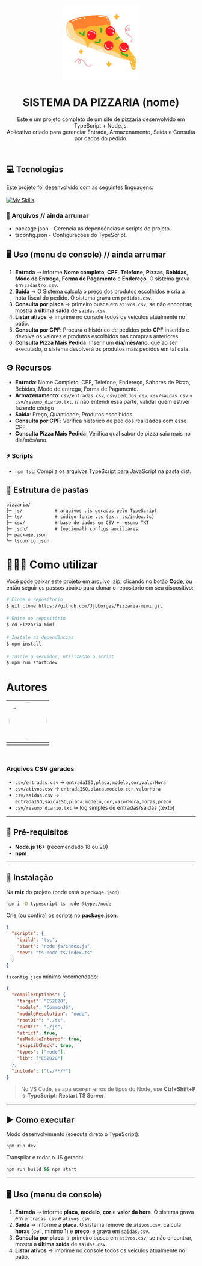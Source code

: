 <div align="center">

  <img src="./pizza.png" alt="Logo" height="200">
  <h1 align="center"><strong>SISTEMA DA PIZZARIA (nome)</strong></h1>
  <p align="center">
	 Este é um projeto completo de um site de pizzaria desenvolvido em TypeScript + Node.js. <br> Aplicativo criado para gerenciar Entrada, Armazenamento, Saída e Consulta por dados do pedido.
  </p>

</div>

<br />

## :computer: Tecnologias

Este projeto foi desenvolvido com as seguintes linguagens: 
<br><br>
[![My Skills](https://skillicons.dev/icons?i=typescript,nodejs&theme=dark)](https://skillicons.dev) 

</div>







### 📄 Arquivos // ainda arrumar

- package.json - Gerencia as dependências e scripts do projeto.
- tsconfig.json - Configurações do TypeScript.

## 🖥️ Uso (menu de console) // ainda arrumar

1. **Entrada** → informe **Nome completo**, **CPF**, **Telefone**, **Pizzas**, **Bebidas**, **Modo de Entrega**, **Forma de Pagamento** e **Endereço**. O sistema grava em `cadastro.csv`.
3. **Saída** → O Sistema calcula o preço dos produtos escolhidos e cria a nota fiscal do pedido. O sistema grava em `pedidos.csv`.
4. **Consulta por placa** → primeiro busca em `ativos.csv`; se não encontrar, mostra a **última saída** de `saidas.csv`.
5. **Listar ativos** → imprime no console todos os veículos atualmente no pátio.
6. **Consulta por CPF**: Procura o histórico de pedidos pelo **CPF** inserido e devolve os valores e produtos escolhidos nas compras anteriores.
7. **Consulta Pizza Mais Pedida**: Inserir um **dia/mês/ano**, que ao ser executado, o sistema devolverá os produtos mais pedidos em tal data.

## ⚙️ Recursos

* **Entrada**: Nome Completo, CPF, Telefone, Endereço, Sabores de Pizza, Bebidas, Modo de entrega, Forma de Pagamento.
* **Armazenamento**: `csv/entradas.csv`, `csv/pedidos.csv`, `csv/saidas.csv` + `csv/resumo_diario.txt`. // não entendi essa parte, validar quem estiver fazendo código
* **Saída**: Preço, Quantidade, Produtos escolhidos. 
* **Consulta por CPF**: Verifica histórico de pedidos realizados com esse CPF. 
* **Consulta Pizza Mais Pedida**: Verifica qual sabor de pizza saiu mais no dia/mês/ano.

### ⚡ Scripts

- `npm tsc`: Compila os arquivos TypeScript para JavaScript na pasta dist.

## 📁 Estrutura de pastas

```
pizzaria/
├─ js/            # arquivos .js gerados pelo TypeScript
├─ ts/            # código-fonte .ts (ex.: ts/index.ts)
├─ csv/           # base de dados em CSV + resumo TXT
├─ json/          # (opcional) configs auxiliares
├─ package.json
└─ tsconfig.json
```

# 👩🏽‍💻 Como utilizar

Você pode baixar este projeto em arquivo .zip, clicando no botão <b>Code</b>, ou então seguir os passos abaixo para clonar o repositório em seu dispositivo:

```bash
# Clone o repositório 
$ git clone https://github.com/Jjbborges/Pizzaria-mimi.git

# Entre no repositório
$ cd Pizzaria-mimi

# Instale as dependências
$ npm install

# Inicie o servidor, utilizando o script 
$ npm run start:dev
```

# Autores

| <img src="" style="width: 100px; height: 100px; border-radius: 50%;"><br> |
| :---------------------------------------------------------------------------------------------------------------------------------------: |
|                                               |

<br />
















### Arquivos CSV gerados

* `csv/entradas.csv`  → `entradaISO,placa,modelo,cor,valorHora`
* `csv/ativos.csv`    → `entradaISO,placa,modelo,cor,valorHora`
* `csv/saidas.csv`    → `entradaISO,saidaISO,placa,modelo,cor,valorHora,horas,preco`
* `csv/resumo_diario.txt` → log simples de entradas/saídas (texto)

---

## 🔧 Pré-requisitos

* **Node.js 16+** (recomendado 18 ou 20)
* **npm**

---

## 🚀 Instalação

Na **raiz** do projeto (onde está o `package.json`):

```bash
npm i -D typescript ts-node @types/node
```

Crie (ou confira) os scripts no **package.json**:

```json
{
  "scripts": {
    "build": "tsc",
    "start": "node js/index.js",
    "dev": "ts-node ts/index.ts"
  }
}
```

`tsconfig.json` mínimo recomendado:

```json
{
  "compilerOptions": {
    "target": "ES2020",
    "module": "CommonJS",
    "moduleResolution": "node",
    "rootDir": "./ts",
    "outDir": "./js",
    "strict": true,
    "esModuleInterop": true,
    "skipLibCheck": true,
    "types": ["node"],
    "lib": ["ES2020"]
  },
  "include": ["ts/**/*"]
}
```

> No VS Code, se aparecerem erros de tipos do Node, use **Ctrl+Shift+P → TypeScript: Restart TS Server**.

---

## ▶️ Como executar

Modo desenvolvimento (executa direto o TypeScript):

```bash
npm run dev
```

Transpilar e rodar o JS gerado:

```bash
npm run build && npm start
```

---

## 🖥️ Uso (menu de console)

1. **Entrada** → informe **placa**, **modelo**, **cor** e **valor da hora**. O sistema grava em `entradas.csv` e `ativos.csv`.
2. **Saída** → informe a **placa**. O sistema remove de `ativos.csv`, calcula **horas** (ceil, mínimo 1) e **preço**, e grava em `saidas.csv`.
3. **Consulta por placa** → primeiro busca em `ativos.csv`; se não encontrar, mostra a **última saída** de `saidas.csv`.
4. **Listar ativos** → imprime no console todos os veículos atualmente no pátio.


